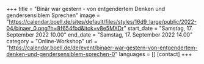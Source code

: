 +++
title = "Binär war gestern - von entgendertem Denken und gendersensiblem Sprechen"
image = "https://calendar.boell.de/sites/default/files/styles/16d9_large/public/2022-04/binaer_0.png?h=8f654fbd&itok=v8e5MXDr"
start_date = "Samstag, 17. September 2022 10.00"
end_date = "Samstag, 17. September 2022 14.00"
category = "Online-Workshop"
url = "https://calendar.boell.de/de/event/binaer-war-gestern-von-entgendertem-denken-und-gendersensiblem-sprechen-0"
languages = []
[contact]
+++